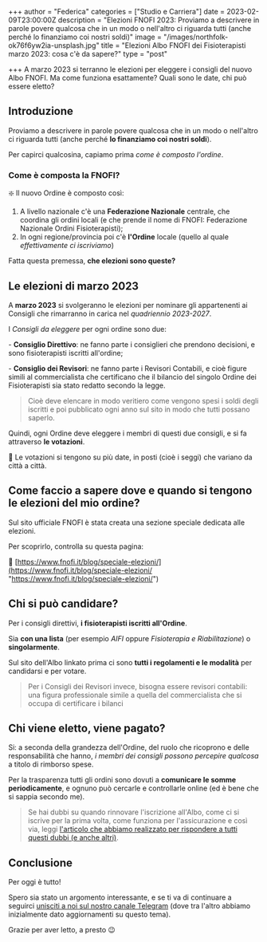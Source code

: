+++
author = "Federica"
categories = ["Studio e Carriera"]
date = 2023-02-09T23:00:00Z
description = "Elezioni FNOFI 2023: Proviamo a descrivere in parole povere qualcosa che in un modo o nell'altro ci riguarda tutti (anche perché lo finanziamo coi nostri soldi)"
image = "/images/northfolk-ok76f6yw2ia-unsplash.jpg"
title = "Elezioni Albo FNOFI dei Fisioterapisti marzo 2023: cosa c'è da sapere?"
type = "post"

+++
A marzo 2023 si terranno le elezioni per eleggere i consigli del nuovo Albo FNOFI. Ma come funziona esattamente? Quali sono le date, chi può essere eletto?

## Introduzione

Proviamo a descrivere in parole povere qualcosa che in un modo o nell'altro ci riguarda tutti (anche perché **lo finanziamo coi nostri soldi**).

Per capirci qualcosina, capiamo prima _come è composto l'ordine_.

### Come è composta la FNOFI?

❇️ Il nuovo Ordine è composto così:

1. A livello nazionale c'è una **Federazione Nazionale** centrale, che coordina gli ordini locali (e che prende il nome di FNOFI: Federazione Nazionale Ordini Fisioterapisti);
2. In ogni regione/provincia poi c'è **l'Ordine** locale (quello al quale _effettivamente ci iscriviamo_)

Fatta questa premessa, **che elezioni sono queste?**

## Le elezioni di marzo 2023

A **marzo 2023** si svolgeranno le elezioni per nominare gli appartenenti ai Consigli che rimarranno in carica nel _quadriennio 2023-2027_.

I _Consigli da eleggere_ per ogni ordine sono due:

\- **Consiglio Direttivo**: ne fanno parte i consiglieri che prendono decisioni, e sono fisioterapisti iscritti all'ordine;

\- **Consiglio dei Revisori**: ne fanno parte i Revisori Contabili, e cioè figure simili al commercialista che certificano che il bilancio del singolo Ordine dei Fisioterapisti sia stato redatto secondo la legge.

> Cioè deve elencare in modo veritiero come vengono spesi i soldi degli iscritti e poi pubblicato ogni anno sul sito in modo che tutti possano saperlo.

Quindi, ogni Ordine deve eleggere i membri di questi due consigli, e si fa attraverso **le votazioni**.

📝 Le votazioni si tengono su più date, in posti (cioè i seggi) che variano da città a città.

## Come faccio a sapere dove e quando si tengono le elezioni del mio ordine?

Sul sito ufficiale FNOFI è stata creata una sezione speciale dedicata alle elezioni.

Per scoprirlo, controlla su questa pagina:

📲 [https://www.fnofi.it/blog/speciale-elezioni/](https://www.fnofi.it/blog/speciale-elezioni/ "https://www.fnofi.it/blog/speciale-elezioni/")

## Chi si può candidare?

Per i consigli direttivi, **i fisioterapisti iscritti all'Ordine**.

Sia **con una lista** (per esempio _AIFI_ oppure _Fisioterapia e Riabilitazione_) o **singolarmente**.

Sul sito dell'Albo linkato prima ci sono **tutti i regolamenti e le modalità** per candidarsi e per votare.

> Per i Consigli dei Revisori invece, bisogna essere revisori contabili: una figura professionale simile a quella del commercialista che si occupa di certificare i bilanci

## Chi viene eletto, viene pagato?

Si: a seconda della grandezza dell'Ordine, del ruolo che ricoprono e delle responsabilità che hanno, _i membri dei consigli possono percepire qualcosa_ a titolo di rimborso spese.

Per la trasparenza tutti gli ordini sono dovuti a **comunicare le somme periodicamente**, e ognuno può cercarle e controllarle online (ed è bene che si sappia secondo me).

> Se hai dubbi su quando rinnovare l'iscrizione all'Albo, come ci si iscrive per la prima volta, come funziona per l'assicurazione e così via, leggi [l'articolo che abbiamo realizzato per rispondere a tutti questi dubbi (e anche altri)](https://fisioterapisti.org/tutto-quello-da-sapere-nel-2023-sul-nuovo-albo-dei-fisioterapisti-fnofi/ "Tutto quello da sapere nel 2023 sul nuovo Albo dei Fisioterapisti FNOFI").

## Conclusione

Per oggi è tutto!

Spero sia stato un argomento interessante, e se ti va di continuare a seguirci [unisciti a noi sul nostro canale Telegram](https://t.me/fisioterapisti_official "Fisioterapisti Official | Telegram") (dove tra l'altro abbiamo inizialmente dato aggiornamenti su questo tema).

Grazie per aver letto, a presto 😉
